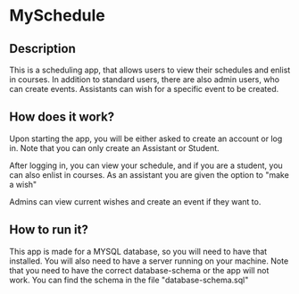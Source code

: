 # MySchedule

## Description

This is a scheduling app, that allows users to view their schedules and enlist in courses.
In addition to standard users, there are also admin users, who can create events.
Assistants can wish for a specific event to be created.

## How does it work?

Upon starting the app, you will be either asked to create an account or log in. Note that you can only create an Assistant or Student.

After logging in, you can view your schedule, and if you are a student, you can also enlist in courses. As an assistant you are given the option to "make a wish"

Admins can view current wishes and create an event if they want to.

## How to run it?

This app is made for a MYSQL database, so you will need to have that installed. You will also need to have a server running on your machine.
Note that you need to have the correct database-schema or the app will not work. You can find the schema in the file "database-schema.sql"

